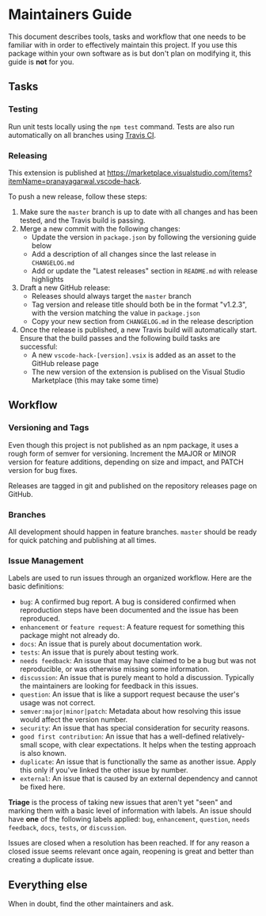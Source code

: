 # Maintainers Guide

This document describes tools, tasks and workflow that one needs to be familiar with in order to effectively maintain
this project. If you use this package within your own software as is but don't plan on modifying it, this guide is
**not** for you.

## Tasks

### Testing

Run unit tests locally using the `npm test` command. Tests are also run automatically on all branches using [Travis CI](https://travis-ci.org/slackhq/vscode-hack).

### Releasing

This extension is published at https://marketplace.visualstudio.com/items?itemName=pranayagarwal.vscode-hack.

To push a new release, follow these steps:

1. Make sure the `master` branch is up to date with all changes and has been tested, and the Travis build is passing.
2. Merge a new commit with the following changes:
    - Update the version in `package.json` by following the versioning guide below
    - Add a description of all changes since the last release in `CHANGELOG.md`
    - Add or update the "Latest releases" section in `README.md` with release highlights
3. Draft a new GitHub release:
    - Releases should always target the `master` branch
    - Tag version and release title should both be in the format "v1.2.3", with the version matching the value in `package.json`
    - Copy your new section from `CHANGELOG.md` in the release description
4. Once the release is published, a new Travis build will automatically start. Ensure that the build passes and the following build tasks are successful:
    - A new `vscode-hack-[version].vsix` is added as an asset to the GitHub release page
    - The new version of the extension is publised on the Visual Studio Marketplace (this may take some time)

## Workflow

### Versioning and Tags

Even though this project is not published as an npm package, it uses a rough form of semver for versioning. Increment the MAJOR or MINOR version for feature additions, depending on size and impact, and PATCH version for bug fixes.

Releases are tagged in git and published on the repository releases page on GitHub.

### Branches

All development should happen in feature branches. `master` should be ready for quick patching and publishing at all times. 

### Issue Management

Labels are used to run issues through an organized workflow. Here are the basic definitions:

*  `bug`: A confirmed bug report. A bug is considered confirmed when reproduction steps have been
   documented and the issue has been reproduced.
*  `enhancement` or `feature request`: A feature request for something this package might not already do.
*  `docs`: An issue that is purely about documentation work.
*  `tests`: An issue that is purely about testing work.
*  `needs feedback`: An issue that may have claimed to be a bug but was not reproducible, or was otherwise missing some information.
*  `discussion`: An issue that is purely meant to hold a discussion. Typically the maintainers are looking for feedback in this issues.
*  `question`: An issue that is like a support request because the user's usage was not correct.
*  `semver:major|minor|patch`: Metadata about how resolving this issue would affect the version number.
*  `security`: An issue that has special consideration for security reasons.
*  `good first contribution`: An issue that has a well-defined relatively-small scope, with clear expectations. It helps when the testing approach is also known.
*  `duplicate`: An issue that is functionally the same as another issue. Apply this only if you've linked the other issue by number.
* `external`: An issue that is caused by an external dependency and cannot be fixed here.

**Triage** is the process of taking new issues that aren't yet "seen" and marking them with a basic
level of information with labels. An issue should have **one** of the following labels applied:
`bug`, `enhancement`, `question`, `needs feedback`, `docs`, `tests`, or `discussion`.

Issues are closed when a resolution has been reached. If for any reason a closed issue seems
relevant once again, reopening is great and better than creating a duplicate issue.

## Everything else

When in doubt, find the other maintainers and ask.
